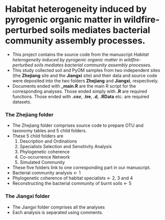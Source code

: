# Habitat heterogeneity induced by pyrogenic organic matter in wildfire-perturbed soils mediates bacterial community assembly processes.

- This project contains the source code from the manuscript *Habitat heterogeneity induced by pyrogenic organic matter in wildfire-perturbed soils mediates bacterial community assembly processes.*
- This study collected soil and PyOM samples from two independent sites (the **Zhejiang** site and the **Jiangxi** site) and their data and source code were deposited into the two folders **Zhejiang** and **Jiangxi**, respectively. 
- Documents ended with **\_main.R** are the main R script for the corresponding analyses. Those ended simply with **.R** are required functions. Those ended with **.csv**, **.tre**, **.d**, **.RData** etc. are required datasets.

### The Zhejiang folder

- The Zhejiang folder comprises source code to prepare OTU and taxonomy tables and 5 child folders. 
- These 5 child folders are 
    1. Description and Ordinations
    2. Specialists Selection and Sensitivity Analysis
    3. Phylogenetic coherence
    4. Co-occurrence Network
    5. Simulated Community
- These five folders link to one corresponding part in our manuscript.
 - Bacterial community analysis <- 1
 - Phylogenetic coherence of habitat specialists <- 2, 3 and 4 
 - Reconstructing the bacterial community of burnt soils <- 5

### The Jiangxi folder
- The Jiangxi folder comprises all the analyses
- Each analysis is separated using comments. 